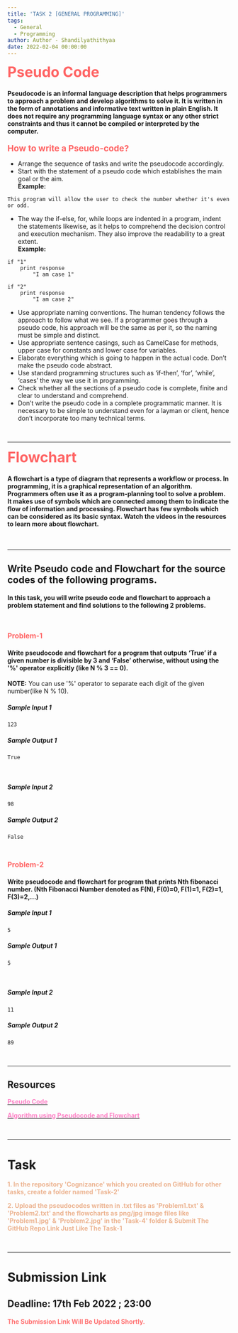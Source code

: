 ```yaml
---
title: 'TASK 2 [GENERAL PROGRAMMING]'
tags:
  - General
  - Programming
author: Author - Shandilyathithyaa
date: 2022-02-04 00:00:00
---
```




<b><span style="color: #FF6363; font-size: 2rem;">Pseudo Code</style></b>

#### Pseudocode is an informal language description that helps programmers to approach a problem and develop algorithms to solve it. It is written in the form of annotations and informative text written in plain English. It does not require any programming language syntax or any other strict constraints and thus it cannot be compiled or interpreted by the computer.

<b><span style="color: #FF6363; font-size: 1.2rem;">How to write a Pseudo-code?</style></b>

* Arrange the sequence of tasks and write the pseudocode accordingly. 
* Start with the statement of a pseudo code which establishes the main goal or the aim.<br>
__Example:__ 
```
This program will allow the user to check the number whether it's even or odd.
```

* The way the if-else, for, while loops are indented in a program, indent the statements likewise, as it helps to comprehend the decision control and execution mechanism. They also improve the readability to a great extent.<br>
__Example:__
```
if "1"
    print response
        "I am case 1"

if "2"
    print response
        "I am case 2"
```
* Use appropriate naming conventions. The human tendency follows the approach to follow what we see. If a programmer goes through a pseudo code, his approach will be the same as per it, so the naming must be simple and distinct.<br>
* Use appropriate sentence casings, such as CamelCase for methods, upper case for constants and lower case for variables.<br>
* Elaborate everything which is going to happen in the actual code. Don’t make the pseudo code abstract.<br>
* Use standard programming structures such as ‘if-then’, ‘for’, ‘while’, ‘cases’ the way we use it in programming.<br>
* Check whether all the sections of a pseudo code is complete, finite and clear to understand and comprehend.<br>
* Don’t write the pseudo code in a complete programmatic manner. It is necessary to be simple to understand even for a layman or client, hence don’t incorporate too many technical terms.<br>

<br>
<hr>

<b><span style="color: #FF6363; font-size: 2rem;">Flowchart</style></b>

#### A flowchart is a type of diagram that represents a workflow or process. In programming, it is a graphical representation of an algorithm. Programmers often use it as a program-planning tool to solve a problem. It makes use of symbols which are connected among them to indicate the flow of information and processing. Flowchart has few symbols which can be considered as its basic syntax. Watch the videos in the resources to learn more about flowchart.
<br>

<hr>

## Write Pseudo code and Flowchart for the source codes of the following programs. 


#### In this task, you will write pseudo code and flowchart to approach a problem statement and find solutions to the following 2 problems.
<br>



__<span style="color: #FF6363; font-size: 1rem;">Problem-1</span>__

#### Write pseudocode and flowchart for a program that outputs ‘True’ if a given number is divisible by 3 and ‘False’ otherwise, without using the '%' operator explicitly (like N % 3 == 0).
__NOTE:__ You can use '%' operator to separate each digit of the given number(like N % 10).
##### Sample Input 1
```
123
```
##### Sample Output 1
```
True
```
<br>

##### Sample Input 2
```
98
```

##### Sample Output 2
```
False
```
<br>

__<span style="color: #FF6363; font-size: 1rem;">Problem-2</span>__

#### Write pseudocode and flowchart for program that prints Nth fibonacci number. (Nth Fibonacci Number denoted as F(N), F(0)=0, F(1)=1, F(2)=1, F(3)=2,...)
##### Sample Input 1
```
5
```
##### Sample Output 1
```
5
```
<br>

##### Sample Input 2
```
11
```
##### Sample Output 2
```
89
```
<br>

<hr>

## Resources

[<span style="color: #FE83C6"><b>Pseudo Code</b></span>](https://www.youtube.com/watch?v=preyTbKXDoQ)

[<span style="color: #FE83C6"><b>Algorithm using Pseudocode and Flowchart</b></span>](https://www.youtube.com/watch?v=vOEN65nm4YU)

<br>
<hr>


# Task

<span style="color: #ECB390; font-weight: bold;">1. In the repository  'Cognizance' which you created on GitHub for other tasks, create a folder named 'Task-2'</span> <br> 
 
<span style="color: #ECB390; font-weight: bold;">2. Upload the pseudocodes written in .txt files as 'Problem1.txt' & 'Problem2.txt' and the flowcharts as png/jpg image files like 'Problem1.jpg' & 'Problem2.jpg' in the 'Task-4' folder & Submit The GitHub Repo Link Just Like The Task-1 </span>

<br>

<hr>

# Submission Link
## Deadline: <b>17th Feb 2022 ; 23:00</b>
#### <span style="color:#FF7272">The Submission Link Will Be Updated Shortly.</span>
<!-- [<b><span style="color: #FE83C6">Task 2 Submission</b></span>](https://forms.gle/pxGr2AaZb81DEqSD7) -->

<br>
